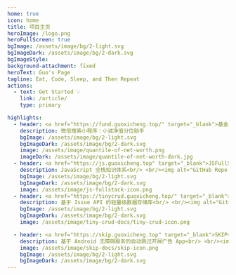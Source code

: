 ```yaml
---
home: true
icon: home
title: 项目主页
heroImage: /logo.png
heroFullScreen: true
bgImage: /assets/image/bg/2-light.svg
bgImageDark: /assets/image/bg/2-dark.svg
bgImageStyle:
background-attachment: fixed
heroText: Guo's Page
tagline: Eat, Code, Sleep, and Then Repeat
actions:
  - text: Get Started 💡
    link: /article/
    type: primary

highlights:
  - header: <a href="https://fund.guoxicheng.top/" target="_blank">基金净值分位微信小程序</a>
    description: 微信搜索小程序：小诚净值分位助手
    bgImage: /assets/image/bg/2-light.svg
    bgImageDark: /assets/image/bg/2-dark.svg
    image: /assets/image/quantile-of-net-worth.png
    imageDark: /assets/image/quantile-of-net-worth-dark.jpg
  - header: <a href="https://js.guoxicheng.top" target="_blank">JSFullStack</a>
    description: JavaScript 全栈知识体系<br/> <br/><img alt="GitHub Repo Stars" src="https://img.shields.io/github/stars/GuoXiCheng/JSFullStack" /> <img alt="License" src="https://img.shields.io/github/license/GuoXiCheng/JSFullStack" /> <img alt="GitHub Workflow Status" src="https://img.shields.io/github/actions/workflow/status/GuoXiCheng/JSFullStack/deploy.yml" /> <a href="https://github.com/GuoXiCheng/JSFullStack" target="_blank"><img alt="Github JSFullStack" src="https://img.shields.io/badge/GitHub-JSFullStack-blue.svg" /></a>
    bgImage: /assets/image/bg/2-light.svg
    bgImageDark: /assets/image/bg/2-dark.svg
    image: /assets/image/js-fullstack-icon.png
  - header: <a href="https://tinycrud.guoxicheng.top/" target="_blank">TinyCRUD</a>
    description: 基于 Issue API 的轻量级数据存储库<br/> <br/><img alt="GitHub Repo Stars" src="https://img.shields.io/github/stars/GuoXiCheng/TinyCRUD" /> <img alt="License" src="https://img.shields.io/github/license/GuoXiCheng/TinyCRUD" /> <img alt="NPM Weekly Downloads" src="https://img.shields.io/npm/dt/tiny-crud" /> <img alt="GitHub Workflow Status" src="https://img.shields.io/github/actions/workflow/status/GuoXiCheng/TinyCRUD/ci.yml" /> <img alt="Codecov" src="https://img.shields.io/codecov/c/github/GuoXiCheng/TinyCRUD/main" /> <a href="https://github.com/GuoXiCheng/TinyCRUD" target="_blank"><img alt="Github TinyCRUD" src="https://img.shields.io/badge/GitHub-TinyCRUD-blue.svg" /></a>
    bgImage: /assets/image/bg/2-light.svg
    bgImageDark: /assets/image/bg/2-dark.svg
    image: /assets/image/tiny-crud-docs/tiny-crud-icon.png

  - header: <a href="https://skip.guoxicheng.top" target="_blank">SKIP</a>
    description: 基于 Android 无障碍服务的自动跳过开屏广告 App<br/> <br/><img alt="GitHub Repo Stars" src="https://img.shields.io/github/stars/GuoXiCheng/SKIP" /> <img alt="License" src="https://img.shields.io/github/license/GuoXiCheng/SKIP" /> <img alt="GitHub Releases Downloads" src="https://img.shields.io/github/downloads/GuoXiCheng/SKIP/total" /> <a href="https://github.com/GuoXiCheng/SKIP" target="_blank"><img alt="GitHub SKIP" src="https://img.shields.io/badge/GitHub-SKIP-blue.svg" /></a>
    image: /assets/image/skip-docs/skip-icon.png
    bgImage: /assets/image/bg/2-light.svg
    bgImageDark: /assets/image/bg/2-dark.svg
---
```

